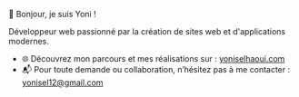 👋 Bonjour, je suis Yoni !

Développeur web passionné par la création de sites web et d'applications modernes.

<ul>
  <li>🌐 Découvrez mon parcours et mes réalisations sur : <a href="https://yoniselhaoui.com" target="_blank">yoniselhaoui.com</a></li>
  <li>📬 Pour toute demande ou collaboration, n’hésitez pas à me contacter : <a href="mailto:yonisel12@gmail.com">yonisel12@gmail.com</a></li>
</ul>
